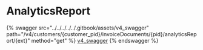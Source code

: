 # AnalyticsReport

{% swagger src="../../../../../.gitbook/assets/v4_swagger" path="/v4/customers/{customer_pid}/invoiceDocuments/{pid}/analyticsReport/{ext}" method="get" %}
[v4_swagger](../../../../../.gitbook/assets/v4_swagger)
{% endswagger %}
